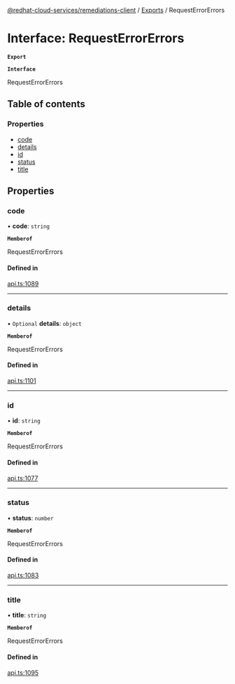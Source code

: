 [@redhat-cloud-services/remediations-client](../README.md) / [Exports](../modules.md) / RequestErrorErrors

# Interface: RequestErrorErrors

**`Export`**

**`Interface`**

RequestErrorErrors

## Table of contents

### Properties

- [code](RequestErrorErrors.md#code)
- [details](RequestErrorErrors.md#details)
- [id](RequestErrorErrors.md#id)
- [status](RequestErrorErrors.md#status)
- [title](RequestErrorErrors.md#title)

## Properties

### code

• **code**: `string`

**`Memberof`**

RequestErrorErrors

#### Defined in

[api.ts:1089](https://github.com/RedHatInsights/javascript-clients/blob/master/packages/remediations/api.ts#L1089)

___

### details

• `Optional` **details**: `object`

**`Memberof`**

RequestErrorErrors

#### Defined in

[api.ts:1101](https://github.com/RedHatInsights/javascript-clients/blob/master/packages/remediations/api.ts#L1101)

___

### id

• **id**: `string`

**`Memberof`**

RequestErrorErrors

#### Defined in

[api.ts:1077](https://github.com/RedHatInsights/javascript-clients/blob/master/packages/remediations/api.ts#L1077)

___

### status

• **status**: `number`

**`Memberof`**

RequestErrorErrors

#### Defined in

[api.ts:1083](https://github.com/RedHatInsights/javascript-clients/blob/master/packages/remediations/api.ts#L1083)

___

### title

• **title**: `string`

**`Memberof`**

RequestErrorErrors

#### Defined in

[api.ts:1095](https://github.com/RedHatInsights/javascript-clients/blob/master/packages/remediations/api.ts#L1095)
